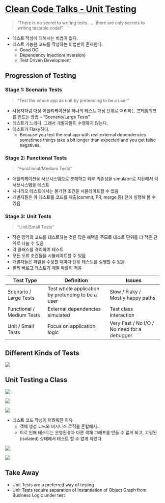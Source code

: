 # [Clean Code Talks - Unit Testing](https://testing.googleblog.com/2008/11/clean-code-talks-unit-testing.html)

> “There is no secret to writing tests…… there are only secrets to writing testable code!”

- 테스트 작성에 대해서는 비법이 없다.
- 테스트 가능한 코드를 작성하는 비법만이 존재한다.
    - Good OO
    - Dependency Injection(Inversion)
    - Test Driven Development
    
## Progression of Testing

### Stage 1: Scenario Tests

> “Test the whole app as unit by pretending to be a user”

- 사용자처럼 대상 어플리케이션을 하나의 테스트 대상 단위로 처리하는 프레임워크를 만드는 방법 – “Scenario/Large Tests”
- 테스트가 느리다. 그래서 개발자들이 수행하지 않는다.
- 테스트가 Flaky하다.
	- Because you test the real app with real external dependencies sometimes things take a bit longer than expected and you get false negatives.

### Stage 2: Functional Tests

> “Functional/Medium Tests”

- 애플리케이션을 서브시스템으로 분해하고 외부 의존성을 simulator로 치환해서 각 서브시스템을 테스트
- 시나리오 테스트에서는 불가한 조건을 시뮬레이트할 수 있음
- 개발자들은 이 테스트를 코드를 제출(commit, PR, merge 등) 전에 실행해 볼 수 있음

### Stage 3: Unit Tests

> “Unit/Small Tests”

- 작은 영역의 코드를 테스트하는 것은 많은 혜택을 주므로 테스트 단위를 더 작은 단위로 나눌 수 있음
- 각 클래스를 격리하여 테스트
- 모든 오류 조건들을 시뮬레이트할 수 있음
- 개발자들은 파일을 수정할 때마다 단위 테스트를 실행할 수 있음
- 빨리 빠르고 테스트가 깨질 확률이 적음 


| Test Type	| Definition | Issues |
|-----------|------------|--------|
| Scenario / Large Tests | Test whole application by pretending to be a user | Slow / Flaky / Mostly happy paths |
| Functional / Medium Tests | External dependencies simulated | Test class interaction |
| Unit / Small Tests | Focus on application logic | Very Fast / No I/O / No need for a debugger |

## Different Kinds of Tests

![](https://api.monosnap.com/rpc/file/download?id=aNlffkPCHWKHrrOuUb337refU7Ll8O)

## Unit Testing a Class

![](https://api.monosnap.com/rpc/file/download?id=sjYYFLnihovlFwA3E38NKoqkDegU89)

![](https://api.monosnap.com/rpc/file/download?id=zmk1HzllmChUI5s6t7z3QuBF7tOTiu)

![](https://api.monosnap.com/rpc/file/download?id=5ORrns6Yp7mbPCUar0U8AGUjMxndBD)

- 테스트 코드 작성이 어려워진 이유
	- 객체 생성 코드와 비지니스 로직을 혼합해서…
	- 이로 인해 테스트는 운영환경과 다른 객체 그래프를 만들 수 없게 되고, 고립된(isolated) 상태에서 테스트 할 수 없게 되었다.
    
![](https://api.monosnap.com/rpc/file/download?id=t4Xu9A3UU2Bvl4xsyebOcMPItOJeeO)

![](https://api.monosnap.com/rpc/file/download?id=7Ipy2dEnucCZ3sNLgZLsvmWAWzJovc)

## Take Away

- Unit Tests are a preferred way of testing
- Unit Tests require separation of Instantiation of Object Graph from Business Logic under test